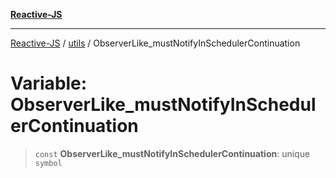[**Reactive-JS**](../../README.md)

***

[Reactive-JS](../../README.md) / [utils](../README.md) / ObserverLike\_mustNotifyInSchedulerContinuation

# Variable: ObserverLike\_mustNotifyInSchedulerContinuation

> `const` **ObserverLike\_mustNotifyInSchedulerContinuation**: unique `symbol`
